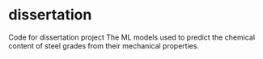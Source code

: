 # dissertation
Code for dissertation project
The ML models used to predict the chemical content of steel grades from their mechanical properties.

